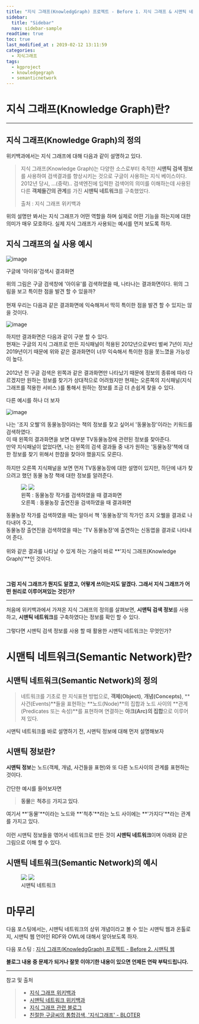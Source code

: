 ```yaml
---
title: "지식 그래프(KnowledgGraph) 프로젝트 - Before 1. 지식 그래프 & 시맨틱 네트워크"
sidebar:
  title: "Sidebar"
  nav: sidebar-sample
readtime: true
toc: true
last_modified_at : 2019-02-12 13:11:59
categories:
  - 지식그래프
tags:
  - kgproject
  - knowledgegraph
  - semanticnetwork
---
```


# 지식 그래프(Knowledge Graph)란?
--- 
## 지식 그래프(Knowledge Graph)의 정의

위키백과에서는 지식 그래프에 대해 다음과 같이 설명하고 있다.

> 지식 그래프(Knowledge Graph)는 다양한 소스로부터 축적한 **시맨틱 검색 정보**를 사용하여 검색결과를 향상시키는 것으로 구글이 사용하는 지식 베이스이다.  <br>
> 2012년 당시, ...(중략).. 검색엔진에 입력한 검색어의 의미를 이해하는데 사용된 다른 **객체들간의 관계**를 가진 **시맨틱 네트워크**를 구축했었다.
> <figcaption>출처 : 지식 그래프 위키백과</figcaption>

위의 설명만 봐서는 지식 그래프가 어떤 역할을 하며 실제로 어떤 기능을 하는지에 대한 의미가 매우 모호하다. 실제 지식 그래프가 사용되는 예시를 먼저 보도록 하자.

## 지식 그래프의 실 사용 예시
![image](https://user-images.githubusercontent.com/18658656/52616428-d3583680-2edb-11e9-8833-0b32fcf7f07c.png)
<figcaption>구글에 '아이유'검색시 결과화면</figcaption>

위의 그림은 구글 검색창에 '아이유'를 검색하였을 때, 나타나는 결과화면이다. 위의 그림을 보고 특이한 점을 발견 할 수 있을까?  
<br>
현재 우리는 다음과 같은 결과화면에 익숙해져서 딱히 특이한 점을 발견 할 수 있지는 않을 것이다.  

![image](https://user-images.githubusercontent.com/18658656/52616598-66916c00-2edc-11e9-83f8-e7357f9c7614.png)

하지만 결과화면은 다음과 같이 구분 할 수 있다.  
현재는 구글의 지식 그래프로 만든 지식패널이 적용된 2012년으로부터 벌써 7년이 지난 2019년이기 때문에 위와 같은 결과화면이 너무 익숙해서 특이한 점을 못느꼈을 가능성이 높다.  
<br>
2012년 전 구글 검색은 왼쪽과 같은 결과화면만 나타났기 때문에 정보의 종류에 따라 다르겠지만 원하는 정보를 찾기가 상대적으로 어려웠지만 현재는 오른쪽의 지식패널(지식 그래프를 적용한 서비스 )를 통해서 원하는 정보를 조금 더 손쉽게 찾을 수 있다.  

다른 예시를 하나 더 보자

![image](https://user-images.githubusercontent.com/18658656/52617326-c1c45e00-2ede-11e9-8f20-1aa15104fef3.png)

나는 '조지 오웰'의 동물농장이라는 책의 정보를 찾고 싶어서 '동물농장'이라는 키워드를 검색하였다.  
이 때 왼쪽의 결과화면을 보면 대부분 TV동물농장에 관련된 정보를 찾아준다.  
만약 지식패널이 없었다면, 나는 왼쪽의 검색 결과들 중 내가 원하는 '동물농장'책에 대한 정보를 찾기 위해서 한참을 찾아야 했을지도 모른다.  
<br>
하지만 오른쪽 지식패널을 보면 먼저 TV동물농장에 대한 설명이 있지만, 하단에 내가 찾으려고 했던 동물 농장 책에 대한 정보를 알려준다.  

<figure class="half">
    <a href="https://user-images.githubusercontent.com/18658656/52617629-cc332780-2edf-11e9-8bdf-f2b63ad183a9.png"><img src="https://user-images.githubusercontent.com/18658656/52617629-cc332780-2edf-11e9-8bdf-f2b63ad183a9.png"></a>
    <a href="https://user-images.githubusercontent.com/18658656/52617642-d48b6280-2edf-11e9-85bf-cd8ade198aac.png"><img src="https://user-images.githubusercontent.com/18658656/52617642-d48b6280-2edf-11e9-85bf-cd8ade198aac.png"></a>
    <figcaption>왼쪽 : 동물농장 작가를 검색하였을 때 결과화면<br>오른쪽 : 동물농장 출연진을 검색하였을 때 결과화면</figcaption>
</figure>

동물농장 작가를 검색하였을 때는 알아서 책 '동물농장'의 작가인 조지 오웰을 결과로 나타내어 주고,  
동물농장 출연진을 검색하였을 때는 'TV 동물농장'에 출연하는 신동엽을 결과로 나타내어 준다.  
<br>
위와 같은 결과를 나타날 수 있게 하는 기술이 바로 **'지식 그래프(Knowledge Graph)'**인 것이다.  
<br>
<br>

**그럼 지식 그래프가 뭔지도 알겠고, 어떻게 쓰이는지도 알겠다. 그래서 지식 그래프가 어떤 원리로 이루어져있는 것인가?**

---

처음에 위키백과에서 가져온 지식 그래프의 정의를 살펴보면, **시맨틱 검색 정보**를 사용하고, **시맨틱 네트워크**를 구축하였다는 정보를 확인 할 수 있다.  <br>
<br>
그렇다면 시맨틱 검색 정보를 사용 할 때 활용한 시맨틱 네트워크는 무엇인가?

# 시맨틱 네트워크(Semantic Network)란?
## 시맨틱 네트워크(Semantic Network)의 정의
> 네트워크를 기초로 한 지식표현 방법으로, **객체(Object)**, **개념(Concepts)**, **사건(Events)**들을 표현하는 **노드(Node)**의 집합과 노드 사이의 **관계(Predicates 또는 속성)**를 표현하며 연결하는 **아크(Arc)의 집합**으로 이루어져 있다.

시맨틱 네트워크를 바로 설명하기 전, 시맨틱 정보에 대해 먼저 설명해보자
## 시맨틱 정보란?
**시맨틱 정보**는 노드(객체, 개념, 사건들을 표현)와 또 다른 노드사이의 관계를 표현하는 것이다. <br>
<br>
간단한 예시를 들어보자면
> **동물**은 **척추**를 **가지고 있다**.

여기서 **'동물'**이라는 노드와 **'척추'**라는 노드 사이에는 **'가지다'**라는 관계를 가지고 있다.<br>
<br>
이런 시맨틱 정보들을 엮어서 네트워크로 만든 것이 **시맨틱 네트워크**이며 아래와 같은 그림으로 이해 할 수 있다.
## 시맨틱 네트워크(Semantic Network)의 예시
<figure class="half">
    <a href="https://user-images.githubusercontent.com/18658656/52614271-84f36980-2ed4-11e9-894e-43a878bc6a47.png"><img src="https://user-images.githubusercontent.com/18658656/52614271-84f36980-2ed4-11e9-894e-43a878bc6a47.png"></a>
    <a href="https://user-images.githubusercontent.com/18658656/52615081-37c4c700-2ed7-11e9-8950-1d16693c47bc.png"><img src="https://user-images.githubusercontent.com/18658656/52615081-37c4c700-2ed7-11e9-8950-1d16693c47bc.png"></a>
    <figcaption>시맨틱 네트워크</figcaption>
</figure>


# 마무리

다음 포스팅에서는, 시맨틱 네트워크의 상위 개념이라고 볼 수 있는 시맨틱 웹과 온톨로지, 시맨틱 웹 언어인 RDF와 OWL에 대해서 알아보도록 하자.

 다음 포스팅 : [지식 그래프(KnowledgGraph) 프로젝트 - Before 2. 시맨틱 웹](https://jinhyeok-kim.github.io/%EA%B0%9C%EB%B0%9C/KnowledgeGraphProject-2/)

**블로그 내용 중 문제가 되거나 잘못 이야기한 내용이 있으면 언제든 연락 부탁드립니다.**

---

참고 및 출처  
> - [지식 그래프 위키백과](https://ko.wikipedia.org/wiki/%EC%A7%80%EC%8B%9D_%EA%B7%B8%EB%9E%98%ED%94%84)
> - [시맨틱 네트워크 위키백과](https://ko.wikipedia.org/wiki/%EC%8B%9C%EB%A7%A8%ED%8B%B1_%EB%84%A4%ED%8A%B8%EC%9B%8C%ED%81%AC)
> - [지식 그래프 관련 블로그](https://psyhm.tistory.com/35?category=681399)
> - [친절한 구글씨의 통합검색, '지식그래프' - BLOTER](http://www.bloter.net/archives/149183)
